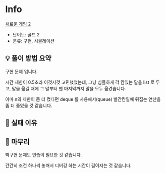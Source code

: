 # Info
[새로운 게임 2](https://boj.kr/17837)

- 난이도: 골드 2
- 분류: 구현, 시뮬레이션

## 💡 풀이 방법 요약

구현 문제 입니다.

시간 제한이 0.5초라 이것저것 고민했었는데, 그냥 심플하게 각 칸있는 말을 list 로 두고, 말을 옮길 때에 그 말부터 맨 마지막까지 말을 모두 옮겼습니다.

아마 n의 제한이 좀 더 컸다면 deque 를 사용해서(queue) 빨간칸일때 뒤집는 연산을 좀 더 줄였을 것 같습니다.

## 👀 실패 이유

## 🙂 마무리

빡구현 문제도 연습이 필요한 것 같습니다.

간간히 조건 하나씩 놓쳐서 디버깅 하는 시간이 길어지는 것 같습니다.
